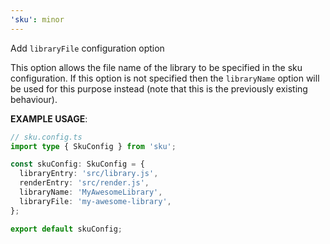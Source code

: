```yaml
---
'sku': minor
---
```


Add `libraryFile` configuration option

This option allows the file name of the library to be specified in the sku configuration.
If this option is not specified then the `libraryName` option will be used for this purpose instead (note that this is the previously existing behaviour).

**EXAMPLE USAGE**:

```typescript
// sku.config.ts
import type { SkuConfig } from 'sku';

const skuConfig: SkuConfig = {
  libraryEntry: 'src/library.js',
  renderEntry: 'src/render.js',
  libraryName: 'MyAwesomeLibrary',
  libraryFile: 'my-awesome-library',
};

export default skuConfig;
```
